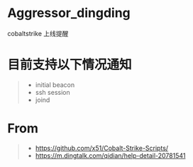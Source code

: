 # Aggressor_dingding
cobaltstrike 上线提醒
# 目前支持以下情况通知
>* initial beacon
>* ssh session
>* joind 
# From
>* https://github.com/x51/Cobalt-Strike-Scripts/
>* https://m.dingtalk.com/qidian/help-detail-20781541
